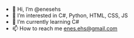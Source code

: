 - 👋 Hi, I’m @enesehs
- 👀 I’m interested in C#, Python, HTML, CSS, JS
- 🌱 I’m currently learning C#
- 📫 How to reach me enes.ehs@gmail.com

<!---
enesehs/enesehs is a ✨ special ✨ repository because its `README.md` (this file) appears on your GitHub profile.
You can click the Preview link to take a look at your changes.
--->
